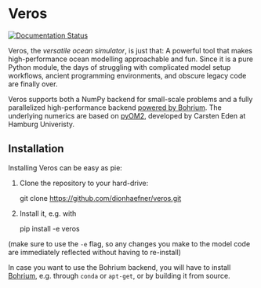 # Veros
[![Documentation Status](https://readthedocs.org/projects/veros/badge/?version=latest)](http://veros.readthedocs.io/en/latest/?badge=latest)

Veros, the *versatile ocean simulator*, is just that: A powerful tool that makes high-performance ocean modelling approachable and fun. Since it is a pure Python module, the days of struggling with complicated model setup workflows, ancient programming environments, and obscure legacy code are finally over.

Veros supports both a NumPy backend for small-scale problems and a fully parallelized high-performance backend [powered by Bohrium](https://github.com/bh107/bohrium). The underlying numerics are based on [pyOM2](https://wiki.cen.uni-hamburg.de/ifm/TO/pyOM2), developed by Carsten Eden at Hamburg Univeristy.

## Installation

Installing Veros can be easy as pie:

1. Clone the repository to your hard-drive:

     git clone https://github.com/dionhaefner/veros.git

2. Install it, e.g. with

     pip install -e veros

  (make sure to use the `-e` flag, so any changes you make to the model code are immediately reflected without having to re-install)

In case you want to use the Bohrium backend, you will have to install [Bohrium](https://github.com/bh107/bohrium), e.g. through `conda` or `apt-get`, or by building it from source.
